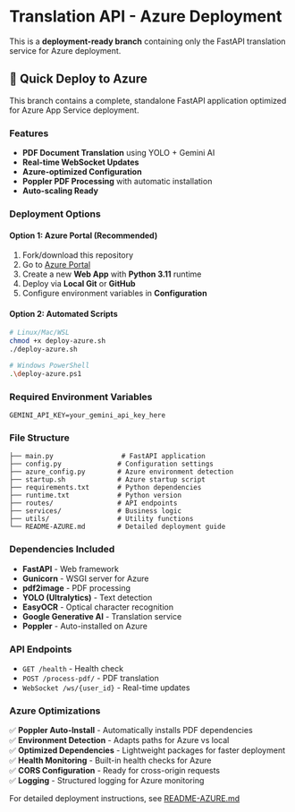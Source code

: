 # Translation API - Azure Deployment

This is a **deployment-ready branch** containing only the FastAPI translation service for Azure deployment.

## 🚀 Quick Deploy to Azure

This branch contains a complete, standalone FastAPI application optimized for Azure App Service deployment.

### Features

- **PDF Document Translation** using YOLO + Gemini AI
- **Real-time WebSocket Updates**
- **Azure-optimized Configuration**
- **Poppler PDF Processing** with automatic installation
- **Auto-scaling Ready**

### Deployment Options

#### Option 1: Azure Portal (Recommended)

1. Fork/download this repository
2. Go to [Azure Portal](https://portal.azure.com)
3. Create a new **Web App** with **Python 3.11** runtime
4. Deploy via **Local Git** or **GitHub**
5. Configure environment variables in **Configuration**

#### Option 2: Automated Scripts

```bash
# Linux/Mac/WSL
chmod +x deploy-azure.sh
./deploy-azure.sh

# Windows PowerShell
.\deploy-azure.ps1
```

### Required Environment Variables

```
GEMINI_API_KEY=your_gemini_api_key_here
```

### File Structure

```
├── main.py                 # FastAPI application
├── config.py              # Configuration settings
├── azure_config.py        # Azure environment detection
├── startup.sh             # Azure startup script
├── requirements.txt       # Python dependencies
├── runtime.txt            # Python version
├── routes/                # API endpoints
├── services/              # Business logic
├── utils/                 # Utility functions
└── README-AZURE.md        # Detailed deployment guide
```

### Dependencies Included

- **FastAPI** - Web framework
- **Gunicorn** - WSGI server for Azure
- **pdf2image** - PDF processing
- **YOLO (Ultralytics)** - Text detection
- **EasyOCR** - Optical character recognition
- **Google Generative AI** - Translation service
- **Poppler** - Auto-installed on Azure

### API Endpoints

- `GET /health` - Health check
- `POST /process-pdf/` - PDF translation
- `WebSocket /ws/{user_id}` - Real-time updates

### Azure Optimizations

✅ **Poppler Auto-Install** - Automatically installs PDF dependencies  
✅ **Environment Detection** - Adapts paths for Azure vs local  
✅ **Optimized Dependencies** - Lightweight packages for faster deployment  
✅ **Health Monitoring** - Built-in health checks for Azure  
✅ **CORS Configuration** - Ready for cross-origin requests  
✅ **Logging** - Structured logging for Azure monitoring

For detailed deployment instructions, see [README-AZURE.md](README-AZURE.md)
